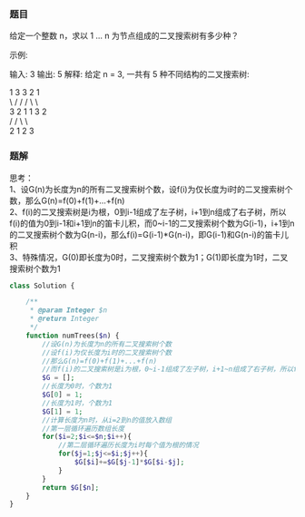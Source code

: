 ### 题目
给定一个整数 n，求以 1 ... n 为节点组成的二叉搜索树有多少种？

示例:

输入: 3
输出: 5
解释:
给定 n = 3, 一共有 5 种不同结构的二叉搜索树:

   1         3     3      2      1   
    \       /     /      / \      \   
     3     2     1      1   3      2   
    /     /       \                 \   
   2     1         2                 3   

### 题解
思考：   
1、设G(n)为长度为n的所有二叉搜索树个数，设f(i)为仅长度为i时的二叉搜索树个数，那么G(n)=f(0)+f(1)+...+f(n)   
2、f(i)的二叉搜索树是i为根，0到i-1组成了左子树，i+1到n组成了右子树，所以f(i)的值为0到i-1和i+1到n的笛卡儿积，而0~i-1的二叉搜索树个数为G(i-1)，i+1到n的二叉搜索树个数为G(n-i)，那么f(i)=G(i-1)*G(n-i)，即G(i-1)和G(n-i)的笛卡儿积   
3、特殊情况，G(0)即长度为0时，二叉搜索树个数为1；G(1)即长度为1时，二叉搜索树个数为1   

```php
class Solution {

    /**
     * @param Integer $n
     * @return Integer
     */
    function numTrees($n) {
        //设G(n)为长度为n的所有二叉搜索树个数
        //设f(i)为仅长度为i时的二叉搜索树个数
        //那么G(n)=f(0)+f(1)+...+f(n)
        //而f(i)的二叉搜索树是i为根，0~i-1组成了左子树，i+1~n组成了右子树，所以f(i)=G(i-1)*G(n-i)，即G(i-1)和G(n-i)的笛卡儿积
        $G = [];
        //长度为0时，个数为1
        $G[0] = 1;
        //长度为1时，个数为1
        $G[1] = 1;
        //计算长度为n时，从i=2到n的值放入数组
        //第一层循环遍历数组长度
        for($i=2;$i<=$n;$i++){
            //第二层循环遍历长度为i时每个值为根的情况
            for($j=1;$j<=$i;$j++){
                $G[$i]+=$G[$j-1]*$G[$i-$j];
            }
        }
        return $G[$n];
    }
}
```
